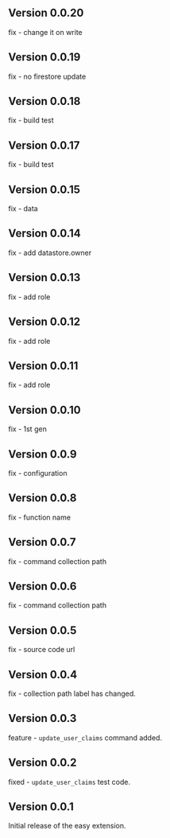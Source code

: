 ## Version 0.0.20

fix - change it on write

## Version 0.0.19

fix - no firestore update

## Version 0.0.18

fix - build test


## Version 0.0.17

fix - build test

## Version 0.0.15

fix - data

## Version 0.0.14

fix - add datastore.owner


## Version 0.0.13

fix - add role

## Version 0.0.12

fix - add role


## Version 0.0.11

fix - add role


## Version 0.0.10

fix - 1st gen


## Version 0.0.9

fix - configuration

## Version 0.0.8

fix - function name


## Version 0.0.7

fix - command collection path


## Version 0.0.6

fix - command collection path


## Version 0.0.5

fix - source code url

## Version 0.0.4

fix - collection path label has changed.

## Version 0.0.3

feature - `update_user_claims` command added.

## Version 0.0.2


fixed - `update_user_claims` test code.

## Version 0.0.1

Initial release of the easy extension.

